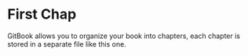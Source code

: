 # First Chap

GitBook allows you to organize your book into chapters, each chapter is stored in a separate file like this one.
